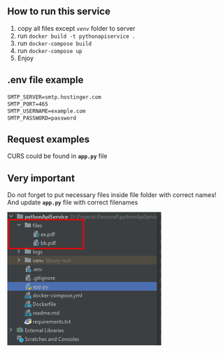 ## How to run this service

1. copy all files except _`venv`_ folder to server
2. run ``docker build -t pythonapiservice . ``
3. run ``docker-compose build``
4. run ``docker-compose up``
5. Enjoy

## .env file example

```
SMTP_SERVER=smtp.hostinger.com
SMTP_PORT=465
SMTP_USERNAME=example.com
SMTP_PASSWORD=password
```

## Request examples

CURS could be found in **`app.py`** file

## Very important

Do not forget to put necessary files inside file folder with correct names! And update **`app.py`** file with correct
filenames

![](guide.png "Example")
